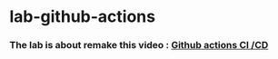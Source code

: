 # lab-github-actions
### The lab is about remake this video  :  [Github actions CI /CD](https://youtu.be/mFFXuXjVgkU?feature=shared)


